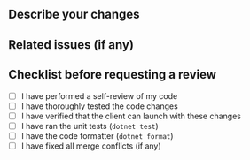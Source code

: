 ## Describe your changes


## Related issues (if any)


## Checklist before requesting a review
- [ ] I have performed a self-review of my code
- [ ] I have thoroughly tested the code changes
- [ ] I have verified that the client can launch with these changes
- [ ] I have ran the unit tests (`dotnet test`)
- [ ] I have the code formatter (`dotnet format`)
- [ ] I have fixed all merge conflicts (if any)
